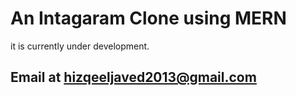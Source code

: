 # An Intagaram Clone using MERN

it is currently under development.

## Email at hizqeeljaved2013@gmail.com
